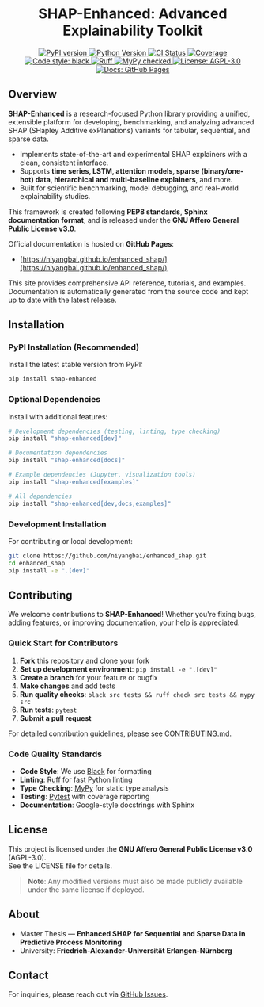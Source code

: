 <!-- SHAP-Enhanced: Advanced Explainability Toolkit -->

<div align="center">

# SHAP-Enhanced: Advanced Explainability Toolkit

<a href="https://pypi.org/project/shap-enhanced/">
    <img src="https://img.shields.io/pypi/v/shap-enhanced.svg?logo=python&label=PyPI" alt="PyPI version"/>
</a>
<a href="https://www.python.org/">
    <img src="https://img.shields.io/badge/Python-3.10%2B-blue.svg?logo=python" alt="Python Version"/>
</a>
<a href="https://github.com/niyangbai/enhanced_shap/actions/workflows/ci.yml">
    <img src="https://github.com/niyangbai/enhanced_shap/workflows/CI/badge.svg" alt="CI Status"/>
</a>
<a href="https://codecov.io/gh/niyangbai/enhanced_shap">
    <img src="https://codecov.io/gh/niyangbai/enhanced_shap/branch/main/graph/badge.svg" alt="Coverage"/>
</a>
<a href="https://github.com/psf/black">
    <img src="https://img.shields.io/badge/code%20style-black-000000.svg" alt="Code style: black"/>
</a>
<a href="https://github.com/charliermarsh/ruff">
    <img src="https://img.shields.io/endpoint?url=https://raw.githubusercontent.com/charliermarsh/ruff/main/assets/badge/v2.json" alt="Ruff"/>
</a>
<a href="https://mypy-lang.org/">
    <img src="https://img.shields.io/badge/mypy-checked-blue.svg" alt="MyPy checked"/>
</a>
<a href="https://www.gnu.org/licenses/agpl-3.0">
    <img src="https://img.shields.io/badge/License-AGPL%20v3-blue.svg?logo=open-source-initiative" alt="License: AGPL-3.0"/>
</a>
<a href="https://niyangbai.github.io/enhanced_shap/">
    <img src="https://img.shields.io/badge/docs-GitHub%20Pages-brightgreen?logo=github" alt="Docs: GitHub Pages"/>
</a>


</div>


## Overview

**SHAP-Enhanced** is a research-focused Python library providing a unified, extensible platform for developing, benchmarking, and analyzing advanced SHAP (SHapley Additive exPlanations) variants for tabular, sequential, and sparse data.

- Implements state-of-the-art and experimental SHAP explainers with a clean, consistent interface.
- Supports **time series, LSTM, attention models, sparse (binary/one-hot) data, hierarchical and multi-baseline explainers**, and more.
- Built for scientific benchmarking, model debugging, and real-world explainability studies.

This framework is created following <b>PEP8 standards</b>, <b>Sphinx documentation format</b>, and is released under the <b>GNU Affero General Public License v3.0</b>.

Official documentation is hosted on **GitHub Pages**:

- [https://niyangbai.github.io/enhanced_shap/](https://niyangbai.github.io/enhanced_shap/)

This site provides comprehensive API reference, tutorials, and examples.
Documentation is automatically generated from the source code and kept up to date with the latest release.


## Installation

### PyPI Installation (Recommended)

Install the latest stable version from PyPI:

```sh
pip install shap-enhanced
```

### Optional Dependencies

Install with additional features:

```sh
# Development dependencies (testing, linting, type checking)
pip install "shap-enhanced[dev]"

# Documentation dependencies
pip install "shap-enhanced[docs]"

# Example dependencies (Jupyter, visualization tools)
pip install "shap-enhanced[examples]"

# All dependencies
pip install "shap-enhanced[dev,docs,examples]"
```

### Development Installation

For contributing or local development:

```sh
git clone https://github.com/niyangbai/enhanced_shap.git
cd enhanced_shap
pip install -e ".[dev]"
```

## Contributing

We welcome contributions to **SHAP-Enhanced**! Whether you're fixing bugs, adding features, or improving documentation, your help is appreciated.

### Quick Start for Contributors

1. **Fork** this repository and clone your fork
2. **Set up development environment**: `pip install -e ".[dev]"`
3. **Create a branch** for your feature or bugfix
4. **Make changes** and add tests
5. **Run quality checks**: `black src tests && ruff check src tests && mypy src`
6. **Run tests**: `pytest`
7. **Submit a pull request**

For detailed contribution guidelines, please see [CONTRIBUTING.md](https://github.com/niyangbai/enhanced_shap/blob/main/CONTRIBUTING.md).

### Code Quality Standards

- **Code Style**: We use [Black](https://github.com/psf/black) for formatting
- **Linting**: [Ruff](https://github.com/charliermarsh/ruff) for fast Python linting
- **Type Checking**: [MyPy](https://mypy-lang.org/) for static type analysis
- **Testing**: [Pytest](https://pytest.org/) with coverage reporting
- **Documentation**: Google-style docstrings with Sphinx


## License

This project is licensed under the <b>GNU Affero General Public License v3.0</b> (AGPL-3.0).  
See the LICENSE file for details.

<blockquote>
    <b>Note</b>: Any modified versions must also be made publicly available under the same license if deployed.
</blockquote>

## About

<ul>
    <li>Master Thesis — <b>Enhanced SHAP for Sequential and Sparse Data in Predictive Process Monitoring</b></li>
    <li>University: <b>Friedrich-Alexander-Universität Erlangen-Nürnberg</b></li>
</ul>

## Contact

For inquiries, please reach out via <a href="https://github.com/niyangbai/enhanced_shap/issues">GitHub Issues</a>.